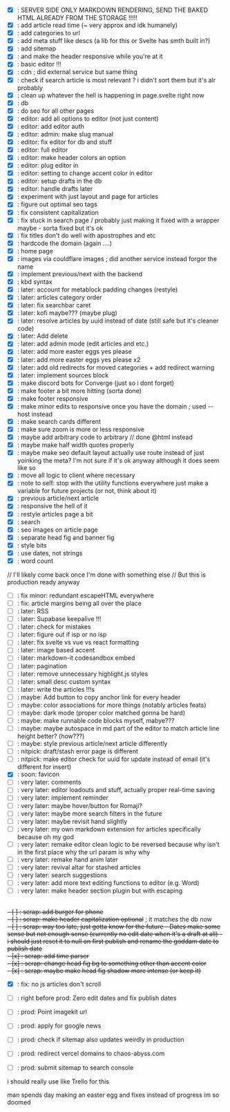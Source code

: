 - [x] : SERVER SIDE ONLY MARKDOWN RENDERING, SEND THE BAKED HTML ALREADY FROM THE STORAGE !!!!!
- [x] : add article read time (~ very approx and idk humanely)
- [x] : add categories to url
- [x] : add meta stuff like descs (a lib for this or Svelte has smth built in?)
- [x] : add sitemap
- [x] : and make the header responsive while you're at it
- [x] : basic editor !!!
- [x] : cdn ; did external service but same thing
- [x] : check if search article is most relevant ? i didn't sort them but it's alr probably
- [x] : clean up whatever the hell is happening in page.svelte right now
- [x] : db
- [x] : do seo for all other pages
- [x] : editor: add all options to editor (not just content)
- [x] : editor: add editor auth
- [x] : editor: admin: make slug manual
- [x] : editor: fix editor for db and stuff
- [x] : editor: full editor
- [x] : editor: make header colors an option
- [x] : editor: plug editor in
- [x] : editor: setting to change accent color in editor
- [x] : editor: setup drafts in the db
- [x] : editor: handle drafts later
- [x] : experiment with just layout and page for articles
- [x] : figure out optimal seo tags
- [x] : fix consistent capitalization
- [x] : fix stuck in search page / probably just making it fixed with a wrapper maybe - sorta fixed but it's ok
- [x] : fix titles don't do well with apostrophes and etc
- [x] : hardcode the domain (again ....)
- [x] : home page
- [x] : images via couldflare images ; did another service instead forgor the name
- [x] : implement previous/next with the backend
- [x] : kbd syntax
- [x] : later: account for metablock padding changes (restyle)
- [x] : later: articles category order
- [x] : later: fix searchbar caret
- [x] : later: kofi maybe??? (maybe plug)
- [x] : later: resolve articles by uuid instead of date (still safe but it's cleaner code)
- [x] : later: Add delete
- [x] : later: add admin mode (edit articles and etc.)
- [x] : later: add more easter eggs yes please
- [x] : later: add more easter eggs yes please x2
- [x] : later: add old redirects for moved categories + add redirect warning
- [x] : later: implement sources block
- [x] : make discord bots for Converge (just so i dont forget)
- [x] : make footer a bit more hitting (sorta done)
- [x] : make footer responsive
- [x] : make minor edits to responsive once you have the domain ; used --host instead
- [x] : make search cards different
- [x] : make sure zoom is more or less responsive
- [x] : maybe add arbitrary code to arbitrary // done @html instead
- [x] : maybe make half width quotes properly
- [x] : maybe make seo default layout actually use route instead of just yoinking the meta? I'm not sure if it's ok anyway although it does seem like so
- [x] : move all logic to client where necessary
- [x] : note to self: stop with the utility functions everywhere just make a variable for future projects (or not, think about it)
- [x] : previous article/next article
- [x] : responsive the hell of it
- [x] : restyle articles page a bit
- [x] : search
- [x] : seo images on article page
- [x] : separate head fig and banner fig
- [x] : style bits
- [x] : use dates, not strings
- [x] : word count

// I'll likely come back once I'm done with something else
// But this is production ready anyway

- [ ] : fix minor: redundant escapeHTML everywhere
- [ ] : fix: article margins being all over the place
- [ ] : later: RSS
- [ ] : later: Supabase keepalive !!!
- [ ] : later: check for mistakes
- [ ] : later: figure out if isp or no isp
- [ ] : later: fix svelte vs vue vs react formatting
- [ ] : later: image based accent
- [ ] : later: markdown-it codesandbox embed
- [ ] : later: pagination
- [ ] : later: remove unnecessary highlight.js styles
- [ ] : later: small desc custom syntax
- [ ] : later: write the articles !!!s
- [ ] : maybe: Add button to copy anchor link for every header
- [ ] : maybe: color associations for more things (notably articles feats)
- [ ] : maybe: dark mode (proper color matched gonna be hard)
- [ ] : maybe: make runnable code blocks myself, mabye???
- [ ] : maybe: maybe autospace in md part of the editor to match article line height better? (how???)
- [ ] : maybe: style previous article/next article differently
- [ ] : nitpick: draft/stash error page is different
- [ ] : nitpick: make editor check for uuid for update instead of email (it's different for insert)
- [x] : soon: favicon
- [ ] : very later: comments
- [ ] : very later: editor loadouts and stuff, actually proper real-time saving
- [ ] : very later: implement reminder
- [ ] : very later: maybe hover/button for Romaji?
- [ ] : very later: maybe more search filters in the future
- [ ] : very later: maybe revisit hand slightly
- [ ] : very later: my own markdown extension for articles specifically because oh my god
- [ ] : very later: remake editor clean logic to be reversed because why isn't in the first place why the url param is why why
- [ ] : very later: remake hand anim later
- [ ] : very later: revival altar for stashed articles
- [ ] : very later: search suggestions
- [ ] : very later: add more text editing functions to editor (e.g. Word)
- [ ] : very later: make header section plugin but with escaping

<br>~~- [ ] : scrap: add burger for phone~~
<br>~~- [ ] : scrap: make header capitalization optional~~ ; it matches the db now
<br>~~- [ ] : scrap: way too late, just gotta know for the future - Dates make some sense but not enough sense (currently no edit date when it's a draft at all) - i should just reset it to null on first publish and rename the goddam date to publish date~~
<br>~~- [x] : scrap: add time parser~~
<br>~~- [x] : scrap: change head fig bg to something other than accent color~~
<br>~~- [x] : scrap: maybe make head fig shadow more intense (or keep it)~~

- [x] : fix: no js articles don't scroll
- [ ] : right before prod: Zero edit dates and fix publish dates

- [ ] : prod: Point imagekit url
- [ ] : prod: apply for google news
- [ ] : prod: check if sitemap also updates weirdly in production
- [ ] : prod: redirect vercel domains to chaos-abyss.com
- [ ] : prod: submit sitemap to search console

i should really use like Trello for this

man spends day making an easter egg and fixes instead of progress im so doomed
